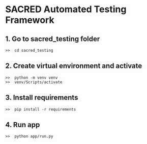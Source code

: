 # SACRED Automated Testing Framework

## 1. Go to sacred_testing folder
    >>  cd sacred_testing

## 2. Create virtual environment and activate

    >>  python -m venv venv
    >>  venv/Scripts/activate

## 3. Install requirements
    >>  pip install -r requirements

## 4. Run app
    >>  python app/run.py

